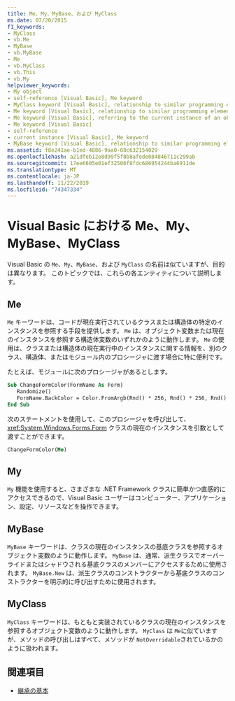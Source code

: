 ```yaml
---
title: Me、My、MyBase、および MyClass
ms.date: 07/20/2015
f1_keywords:
- MyClass
- vb.Me
- MyBase
- vb.MyBase
- Me
- vb.MyClass
- vb.This
- vb.My
helpviewer_keywords:
- My object
- self-reference [Visual Basic], Me keyword
- MyClass keyword [Visual Basic], relationship to similar programming elements
- Me keyword [Visual Basic], relationship to similar programming elements
- Me keyword [Visual Basic], referring to the current instance of an object
- Me keyword [Visual Basic]
- self-reference
- current instance [Visual Basic], Me keyword
- MyBase keyword [Visual Basic], relationship to similar programming elements
ms.assetid: f8e241ae-b1ed-4886-9aa0-08c632154029
ms.openlocfilehash: a21dfeb12e8d99f5f8b8afede084846711c299ab
ms.sourcegitcommit: 17ee6605e01ef32506f8fdc686954244ba6911de
ms.translationtype: MT
ms.contentlocale: ja-JP
ms.lasthandoff: 11/22/2019
ms.locfileid: "74347334"
---
```

# <a name="me-my-mybase-and-myclass-in-visual-basic"></a>Visual Basic における Me、My、MyBase、MyClass
Visual Basic の `Me`、`My`、`MyBase`、および `MyClass` の名前は似ていますが、目的は異なります。 このトピックでは、これらの各エンティティについて説明します。  
  
## <a name="me"></a>Me  
 `Me` キーワードは、コードが現在実行されているクラスまたは構造体の特定のインスタンスを参照する手段を提供します。 `Me` は、オブジェクト変数または現在のインスタンスを参照する構造体変数のいずれかのように動作します。 `Me` の使用は、クラスまたは構造体の現在実行中のインスタンスに関する情報を、別のクラス、構造体、またはモジュール内のプロシージャに渡す場合に特に便利です。  
  
 たとえば、モジュールに次のプロシージャがあるとします。  
  
```vb  
Sub ChangeFormColor(FormName As Form)  
   Randomize()  
   FormName.BackColor = Color.FromArgb(Rnd() * 256, Rnd() * 256, Rnd() * 256)  
End Sub  
```  
  
 次のステートメントを使用して、このプロシージャを呼び出して、<xref:System.Windows.Forms.Form> クラスの現在のインスタンスを引数として渡すことができます。  
  
```vb  
ChangeFormColor(Me)  
```  
  
## <a name="my"></a>My  
 `My` 機能を使用すると、さまざまな .NET Framework クラスに簡単かつ直感的にアクセスできるので、Visual Basic ユーザーはコンピューター、アプリケーション、設定、リソースなどを操作できます。  
  
## <a name="mybase"></a>MyBase  
 `MyBase` キーワードは、クラスの現在のインスタンスの基底クラスを参照するオブジェクト変数のように動作します。 `MyBase` は、通常、派生クラスでオーバーライドまたはシャドウされる基底クラスのメンバーにアクセスするために使用されます。 `MyBase.New` は、派生クラスのコンストラクターから基底クラスのコンストラクターを明示的に呼び出すために使用されます。  
  
## <a name="myclass"></a>MyClass  
 `MyClass` キーワードは、もともと実装されているクラスの現在のインスタンスを参照するオブジェクト変数のように動作します。 `MyClass` は `Me`に似ていますが、メソッドの呼び出しはすべて、メソッドが `NotOverridable`されているかのように扱われます。  
  
## <a name="see-also"></a>関連項目

- [継承の基本](../../../visual-basic/programming-guide/language-features/objects-and-classes/inheritance-basics.md)
